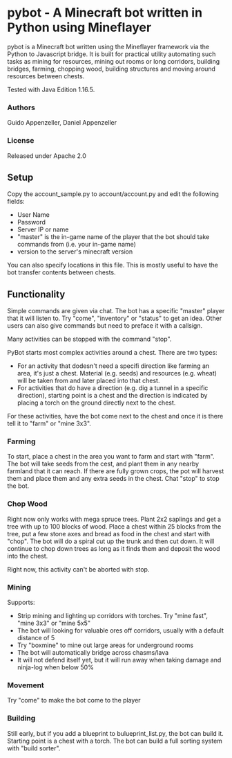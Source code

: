 # pybot - A Minecraft bot written in Python using Mineflayer

pybot is a Minecraft bot written using the Mineflayer framework via the Python to Javascript bridge. It is built for practical utility automating such tasks as mining for resources, mining out rooms or long corridors, building bridges, farming, chopping wood, building structures and moving around resources between chests. 

Tested with Java Edition 1.16.5.

### Authors

Guido Appenzeller, Daniel Appenzeller

### License

Released under Apache 2.0

## Setup

Copy the account_sample.py to account/account.py and edit the following fields:
- User Name
- Password
- Server IP or name
- "master" is the in-game name of the player that the bot should take commands from (i.e. your in-game name)
- version to the server's minecraft version

You can also specify locations in this file. This is mostly useful to have the bot transfer contents between chests.

## Functionality

Simple commands are given via chat. The bot has a specific "master" player that it will listen to. Try "come", "inventory" or "status" to get an idea. Other users can also give commands but need to preface it with a callsign.

Many activities can be stopped with the command "stop". 

PyBot starts most complex activities around a chest. There are two types:
- For an activity that dodesn't need a specifi direction like farming an area, it's just a chest. Material (e.g. seeds) and resources (e.g. wheat) will be taken from and later placed into that chest.
- For activities that do have a direction (e.g. dig a tunnel in a specific direction), starting point is a chest and the direction is indicated by placing a torch on the ground directly next to the chest. 

For these activities, have the bot come next to the chest and once it is there tell it to "farm" or "mine 3x3".

### Farming

To start, place a chest in the area you want to farm and start with "farm". The bot will take seeds from the cest, and plant them in any nearby farmland that it can reach. If there are fully grown crops, the pot will harvest them and place them and any extra seeds in the chest. Chat "stop" to stop the bot.

### Chop Wood

Right now only works with mega spruce trees. Plant 2x2 saplings and get a tree with up to 100 blocks of wood. Place a chest within 25 blocks from the tree, put a few stone axes and bread as food in the chest and start with "chop". The bot will do a spiral cut up the trunk and then cut down. It will continue to chop down trees as long as it finds them and deposit the wood into the chest.

Right now, this activity can't be aborted with stop.

### Mining

Supports:
- Strip mining and lighting up corridors with torches. Try "mine fast", "mine 3x3" or "mine 5x5"
- The bot will looking for valuable ores off corridors, usually with a default distance of 5
- Try "boxmine" to mine out large areas for underground rooms
- The bot will automatically bridge across chasms/lava
- It will not defend itself yet, but it will run away when taking damage and ninja-log when below 50%

### Movement

Try "come" to make the bot come to the player

### Building

Still early, but if you add a blueprint to bulueprint_list.py, the bot can build it. Starting point is a chest with a torch. The bot can build a full sorting system with "build sorter".
